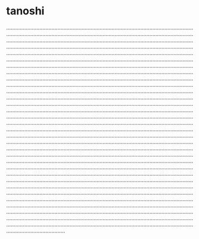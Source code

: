 # tanoshi
.......................................................................................................................................................................................................................................................................................................................................................................................................................................................................................................................................................................................................................................................................................................................................................................................................................................................................................................................................................................................................................................................................................................................................................................................................................................................................................................................................................................................................................................................................................................................................................................................................................................................................................................................................................................................................................................................................................................................................................................................................................................................................................................................................................................................................................................................................................................................................................................................................................................................................................................................................................................................................................................................................................................................................................................................................................................................................................................................................................................................................................................................................................................................................................................................................................................................................................................................................................................................................................................................................................................................................................................................................................................................................................................................................................................................................................................................................................................................................................................................................................................................................................................................................................................